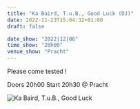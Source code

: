 ```yaml
---
title: "Ka Baird, T.u.B., Good Luck (DJ)"
date: 2022-11-23T15:04:32+01:00
draft: false

date_show: "2022|12|06"
time_show: "20h00"
venue_show: "Pracht"
---
```


Please come tested !


Doors 20h00
Start 20h30
@ Pracht

![Ka Baird, T.u.B., Good Luck](../../posters/2022-12-06.jpg)